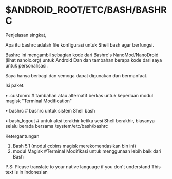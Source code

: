 # $ANDROID_ROOT/ETC/BASH/BASHRC

Penjelasan singkat,

Apa itu bashrc adalah file konfigurasi untuk Shell bash agar berfungsi.


Bashrc ini mengambil sebagian kode dari Bashrc's NanoMod/NanoDroid (lihat nanolx.org) untuk Android Dan dan tambahan berapa kode dari saya untuk personalisasi.

Saya hanya berbagi dan semoga dapat digunakan dan bermanfaat.

Isi paket.

• .customrc  # tambahan atau alternatif berkas untuk keperluan modul magisk "Terminal Modification"

• bashrc  # bashrc untuk sistem Shell bash

• bash_logout # untuk aksi terakhir ketika sesi Shell berakhir, biasanya selalu berada bersama /system/etc/bash/bashrc 

Ketergantungan

1. Bash 5.1 (modul ccbins magisk merekomendasikan bin ini)
2. modul Magisk #Terminal Modifikasi untuk menggunaan lebih baik dari Bash

P.S: Please translate to your native language if you don't understand
This text is in Indonesian
